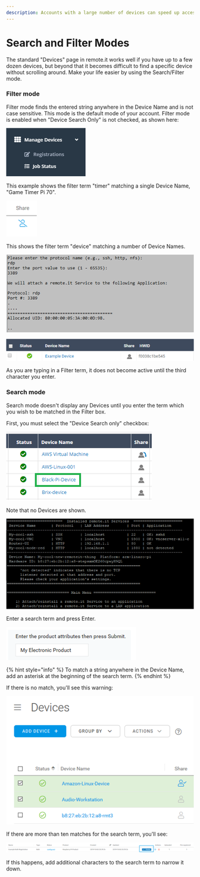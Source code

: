```yaml
---
description: Accounts with a large number of devices can speed up access using this mode
---
```


# Search and Filter Modes

The standard "Devices" page in remote.it works well if you have up to a few dozen devices, but beyond that it becomes difficult to find a specific device without scrolling around.  Make your life easier by using the Search/Filter mode.

### Filter mode

Filter mode finds the entered string anywhere in the Device Name and is not case sensitive.  This mode is the default mode of your account.   Filter mode is enabled when "Device Search Only" is not checked, as shown here:

![](../../../.gitbook/assets/image%20%28245%29.png)

This example shows the filter term "timer" matching a single Device Name, "Game Timer Pi 70".

![](../../../.gitbook/assets/image%20%28410%29.png)

This shows the filter term "device" matching a number of Device Names.

![](../../../.gitbook/assets/image%20%28296%29.png)

![](../../../.gitbook/assets/image%20%2856%29.png)

As you are typing in a Filter term, it does not become active until the third character you enter.

### Search mode

Search mode doesn't display any Devices until you enter the term which you wish to be matched in the Filter box.

First, you must select the "Device Search only" checkbox:

![](../../../.gitbook/assets/image%20%28353%29.png)

Note that no Devices are shown.

![](../../../.gitbook/assets/image%20%28148%29.png)

Enter a search term and press Enter.  

![](../../../.gitbook/assets/image%20%28348%29.png)

{% hint style="info" %}
To match a string anywhere in the Device Name, add an asterisk at the beginning of the search term.
{% endhint %}

If there is no match, you'll see this warning:

![](../../../.gitbook/assets/image%20%28162%29.png)

If there are more than ten matches for the search term, you'll see:

![](../../../.gitbook/assets/image%20%2842%29.png)

If this happens, add additional characters to the search term to narrow it down.

